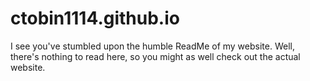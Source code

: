 # ctobin1114.github.io

I see you've stumbled upon the humble ReadMe of my website. Well, there's nothing to read here, so you might as well check out the actual website.
